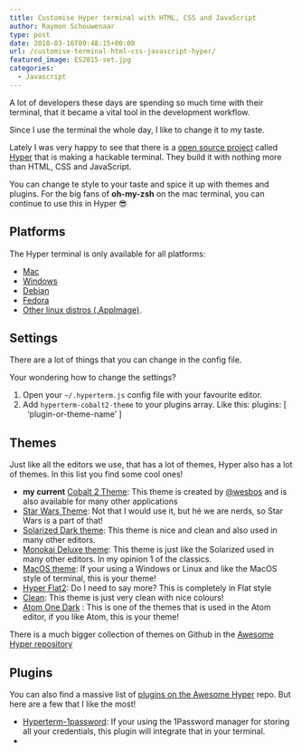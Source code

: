 ```yaml
---
title: Customise Hyper terminal with HTML, CSS and JavaScript
author: Raymon Schouwenaar
type: post
date: 2018-03-16T09:48:15+00:00
url: /customise-terminal-html-css-javascript-hyper/
featured_image: ES2015-set.jpg
categories:
  - Javascript
---
```


A lot of developers these days are spending so much time with their terminal, that it became a vital tool in the development workflow.

Since I use the terminal the whole day, I like to change it to my taste.

Lately I was very happy to see that there is a [open source project](https://github.com/zeit/hyper) called [Hyper](https://hyper.is) that is making a hackable terminal. They build it with nothing more than HTML, CSS and JavaScript.

You can change te style to your taste and spice it up with themes and plugins. For the big fans of **oh-my-zsh** on the mac terminal, you can continue to use this in Hyper 😎

## Platforms
The Hyper terminal is only available for all platforms: 

- [Mac](https://releases.hyper.is/download/mac)
- [Windows](https://releases.hyper.is/download/win)
- [Debian](https://releases.hyper.is/download/deb)
- [Fedora](https://releases.hyper.is/download/rpm) 
- [Other linux distros (.AppImage)](https://releases.hyper.is/download/AppImage).

## Settings
There are a lot of things that you can change in the config file.

Your wondering how to change the settings?

1. Open your `~/.hyperterm.js` config file with your favourite editor.
2. Add `hyperterm-cobalt2-theme` to your plugins array. Like this: plugins: [   ‘plugin-or-theme-name’ ]

## Themes
Just like all the editors we use, that has a lot of themes, Hyper also has a lot of themes. In this list you find some cool ones!

- **my current** [Cobalt 2 Theme](https://www.npmjs.com/package/hyperterm-cobalt2-theme): This theme is created by [@wesbos](https://twitter.com/wesbos) and is also available for many other applications 
- [Star Wars Theme](https://www.npmjs.com/package/hyper-star-wars): Not that I would use it, but hé we are nerds, so Star Wars is a part of that! 
- [Solarized Dark theme](https://www.npmjs.com/package/hyper-solarized-dark): This theme is nice and clean and also used in many other editors.
- [Monokai Deluxe theme](https://www.npmjs.com/package/hyper-monokai-deluxe): This theme is just like the Solarized used in many other editors. In my opinion 1 of the classics.
- [MacOS theme](https://www.npmjs.com/package/hyper-macos): If your using a Windows or Linux and like the MacOS style of terminal, this is your theme!
- [Hyper Flat2](https://www.npmjs.com/package/hyper-flat-2): Do I need to say more? This is completely in Flat style
- [Clean](https://www.npmjs.com/package/hyper-clean): This theme is just very clean with nice colours!
- [Atom One Dark](https://www.npmjs.com/package/hyper-atom-dark-transparent) : This is one of the themes that is used in the Atom editor, if you like Atom, this is your theme!

There is a much bigger collection of themes on Github in the [Awesome Hyper repository](https://github.com/bnb/awesome-hyper#themes)


## Plugins

You can also find a massive list of [plugins on the Awesome Hyper](https://github.com/bnb/awesome-hyper#packages) repo. But here are a few that I like the most!

- [Hyperterm-1password](https://www.npmjs.com/package/hyperterm-1password): If your using the 1Password manager for storing all your credentials, this plugin will integrate that in your terminal.
- 

